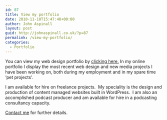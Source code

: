 ```yaml
---
id: 87
title: View my portfolio
date: 2010-11-18T15:47:48+00:00
author: John Aspinall
layout: post
guid: http://johnaspinall.co.uk/?p=87
permalink: /view-my-portfolio/
categories:
  - Portfolio
---
```

You can view my web design portfolio by [clicking here.](/portfolio) In my online portfolio I display the most recent web design and new media projects I have been working on, both during my employment and in my spare time &#8216;pet projects&#8217;.

I am available for hire on freelance projects.  My speciality is the design and production of content managed websites built in WordPress.  I am also an accomplished podcast producer and am available for hire in a podcasting consultancy capacity.

[Contact me](/contact) for further details.